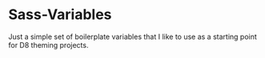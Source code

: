 # Sass-Variables
Just a simple set of boilerplate variables that I like to use as a starting point for D8 theming projects.
